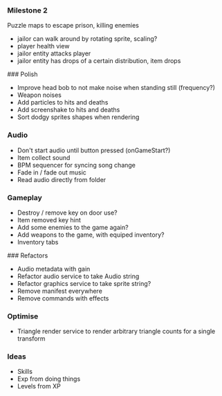 
### Milestone 2
Puzzle maps to escape prison, killing enemies

* jailor can walk around by rotating sprite, scaling?
* player health view
* jailor entity attacks player
* jailor entity has drops of a certain distribution, item drops



<!-- * Player skills definition and serialisation
* Killing jailor increases skill
* Skill increase component and view
* Player skills tab in inventory
* Skill level up sound effect and view
* Lockpicking increases skill -->

### Polish 
* Improve head bob to not make noise when standing still (frequency?)
* Weapon noises
* Add particles to hits and deaths
* Add screenshake to hits and deaths
* Sort dodgy sprites shapes when rendering

### Audio
* Don't start audio until button pressed (onGameStart?)
* Item collect sound
* BPM sequencer for syncing song change
* Fade in / fade out music
* Read audio directly from folder 

### Gameplay
* Destroy / remove key on door use?
* Item removed key hint
* Add some enemies to the game again?
* Add weapons to the game, with equiped inventory?
* Inventory tabs

### Refactors
* Audio metadata with gain 
* Refactor audio service to take Audio string
* Refactor graphics service to take sprite string?
* Remove manifest everywhere
* Remove commands with effects

### Optimise
* Triangle render service to render arbitrary triangle counts for a single transform


### Ideas
* Skills
* Exp from doing things
* Levels from XP



